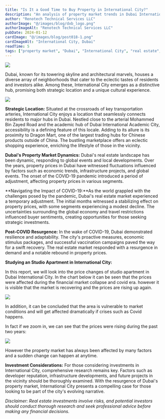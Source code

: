 ```yaml
---
title: "Is It a Good Time to Buy Property in International City?"
description: "An analysis of property market trends in Dubai International City, including price changes, COVID-19 impact, and investment outlook."
author: "Renotech Technical Services LLC"
authorImage: "@/images/blog/dxb_logo.png"
authorImageAlt: "Renotech Technical Services LLC"
pubDate: 2024-01-12
cardImage: "@/images/blog/post018-1.png"
cardImageAlt: "International City, Dubai"
readTime: 5
tags: ["property market", "Dubai", "International City", "real estate", "investment"]
---
```


![](@/images/blog/post018-1.png)

Dubai, known for its towering skyline and architectural marvels, houses a diverse array of neighborhoods that cater to the eclectic tastes of residents and investors alike. Among these, International City emerges as a distinctive hub, promising both strategic location and a unique cultural experience.

  

![](https://img1.wsimg.com/isteam/ip/c49a412a-7d5c-4c86-b371-17b58bdd84ac/International%20City.jpg/:/rs=w:1280)

**Strategic Location:** Situated at the crossroads of key transportation arteries, International City enjoys a location that seamlessly connects residents to major hubs in Dubai. Nestled close to the arterial Mohammed Bin Zayed Road and the academic hub of Dubai International Academic City, accessibility is a defining feature of this locale. Adding to its allure is its proximity to Dragon Mart, one of the largest trading hubs for Chinese products outside of China. The bustling marketplace offers an eclectic shopping experience, enriching the lifestyle of those in the vicinity.

**Dubai's Property Market Dynamics:** Dubai's real estate landscape has been dynamic, responding to global events and local developments. Over the years, property prices in Dubai have witnessed fluctuations influenced by factors such as economic trends, infrastructure projects, and global events. The onset of the COVID-19 pandemic introduced a period of adjustment, affecting property prices in various segments.

**Navigating the Impact of COVID-19:**As the world grappled with the challenges posed by the pandemic, Dubai's real estate market experienced a temporary adjustment. The initial months witnessed a stabilizing effect on property prices, with some segments experiencing a modest decline. The uncertainties surrounding the global economy and travel restrictions influenced buyer sentiments, creating opportunities for those seeking strategic investments.

**Post-COVID Resurgence:** In the wake of COVID-19, Dubai demonstrated resilience and adaptability. The city's proactive measures, economic stimulus packages, and successful vaccination campaigns paved the way for a swift recovery. The real estate market responded with a resurgence in demand and a notable rebound in property prices.

**Studying an Studio Apartment in International City:**

In this report, we will look into the price changes of studio apartment in Dubai International City. In the chart below it can be seen that the prices were affected during the financial market collapse and covid era. however it is visible that the market is recovering and the prices are rising up again.

![](https://img1.wsimg.com/isteam/ip/c49a412a-7d5c-4c86-b371-17b58bdd84ac/All%20years.jpg/:/cr=t:0%25,l:0%25,w:100%25,h:100%25/rs=w:1280)

In addition, it can be concluded that the area is vulnerable to market conditions and will get affected dramatically if crises such as Covid happens.

In fact if we zoom in, we can see that the prices were rising during the past two years:

![](https://img1.wsimg.com/isteam/ip/c49a412a-7d5c-4c86-b371-17b58bdd84ac/last%20two%20years.jpg/:/cr=t:0%25,l:0%25,w:100%25,h:100%25/rs=w:1280)

However the property market has always been affected by many factors and a sudden change can happen at anytime.

**Investment Considerations:** For those considering investments in International City, comprehensive research remains key. Factors such as developer reputation, infrastructure developments, and future projects in the vicinity should be thoroughly examined. With the resurgence of Dubai's property market, International City presents a compelling case for those looking to be part of the city's evolving narrative.

  

_Disclaimer: Real estate investments involve risks, and potential investors should conduct thorough research and seek professional advice before making any financial decisions._